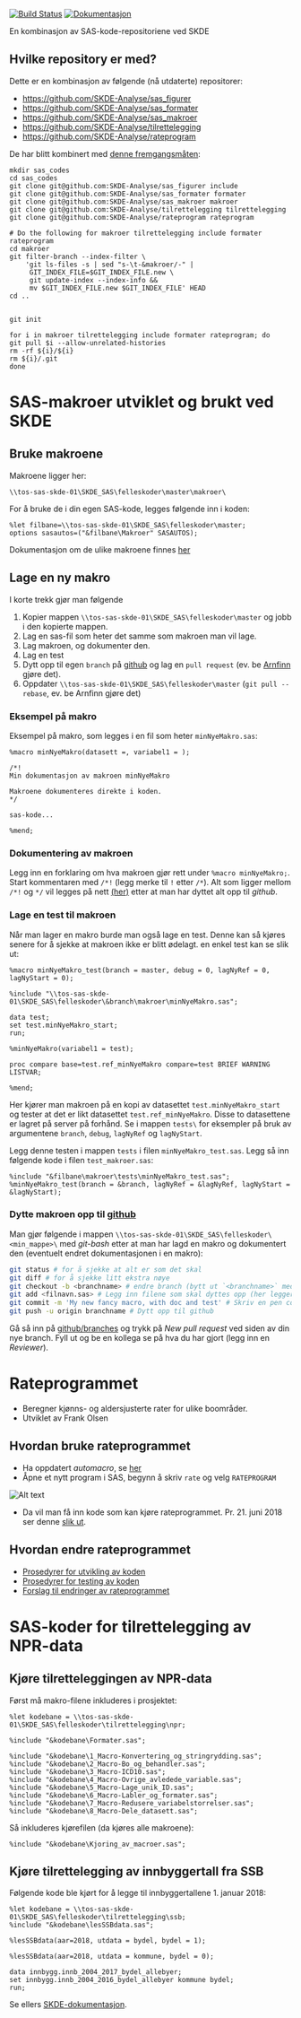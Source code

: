 [![Build Status](https://travis-ci.org/SKDE-Analyse/sas_codes.svg?branch=master)](https://travis-ci.org/SKDE-Analyse/sas_codes)
[![Dokumentasjon](https://img.shields.io/badge/Dokumentasjon--grey.svg)](https://skde-analyse.github.io/sas_codes)

En kombinasjon av SAS-kode-repositoriene ved SKDE

## Hvilke repository er med?

Dette er en kombinasjon av følgende (nå utdaterte) repositorer:
- https://github.com/SKDE-Analyse/sas_figurer
- https://github.com/SKDE-Analyse/sas_formater
- https://github.com/SKDE-Analyse/sas_makroer
- https://github.com/SKDE-Analyse/tilrettelegging
- https://github.com/SKDE-Analyse/rateprogram

De har blitt kombinert med [denne fremgangsmåten](https://stackoverflow.com/a/618113):
```
mkdir sas_codes
cd sas_codes
git clone git@github.com:SKDE-Analyse/sas_figurer include
git clone git@github.com:SKDE-Analyse/sas_formater formater
git clone git@github.com:SKDE-Analyse/sas_makroer makroer
git clone git@github.com:SKDE-Analyse/tilrettelegging tilrettelegging
git clone git@github.com:SKDE-Analyse/rateprogram rateprogram

# Do the following for makroer tilrettelegging include formater rateprogram
cd makroer
git filter-branch --index-filter \
    'git ls-files -s | sed "s-\t-&makroer/-" |
     GIT_INDEX_FILE=$GIT_INDEX_FILE.new \
     git update-index --index-info &&
     mv $GIT_INDEX_FILE.new $GIT_INDEX_FILE' HEAD
cd ..


git init

for i in makroer tilrettelegging include formater rateprogram; do
git pull $i --allow-unrelated-histories
rm -rf ${i}/${i}
rm ${i}/.git
done
```

# SAS-makroer utviklet og brukt ved SKDE

## Bruke makroene

Makroene ligger her:
```
\\tos-sas-skde-01\SKDE_SAS\felleskoder\master\makroer\
```
For å bruke de i din egen SAS-kode, legges følgende inn i koden:
```
%let filbane=\\tos-sas-skde-01\SKDE_SAS\felleskoder\master;
options sasautos=("&filbane\Makroer" SASAUTOS);
```

Dokumentasjon om de ulike makroene finnes [her](http://skde-analyse.github.io/sas_codes/)

## Lage en ny makro

I korte trekk gjør man følgende

1. Kopier mappen `\\tos-sas-skde-01\SKDE_SAS\felleskoder\master` og jobb i den kopierte mappen.
2. Lag en sas-fil som heter det samme som makroen man vil lage.
3. Lag makroen, og dokumenter den.
4. Lag en test
5. Dytt opp til egen `branch` på [github](https://github.com/SKDE-Analyse/sas_codes) og lag en `pull request` (ev. be [Arnfinn](https://github.com/arnfinn) gjøre det).
6. Oppdater `\\tos-sas-skde-01\SKDE_SAS\felleskoder\master` (`git pull --rebase`, ev. be Arnfinn gjøre det) 


### Eksempel på makro

Eksempel på makro, som legges i en fil som heter `minNyeMakro.sas`:
```
%macro minNyeMakro(datasett =, variabel1 = );

/*!
Min dokumentasjon av makroen minNyeMakro

Makroene dokumenteres direkte i koden.
*/

sas-kode...

%mend;
```

### Dokumentering av makroen

Legg inn en forklaring om hva makroen gjør rett under `%macro minNyeMakro;`. Start kommentaren med `/*!` (legg merke til `!` etter `/*`). Alt som ligger mellom `/*!` og `*/` vil legges på nett [(her)](http://skde-analyse.github.io/sas_codes/) etter at man har dyttet alt opp til *github*.


### Lage en test til makroen

Når man lager en makro burde man også lage en test. Denne kan så kjøres senere for å sjekke at makroen ikke er blitt ødelagt. en enkel test kan se slik ut:
```
%macro minNyeMakro_test(branch = master, debug = 0, lagNyRef = 0, lagNyStart = 0);

%include "\\tos-sas-skde-01\SKDE_SAS\felleskoder\&branch\makroer\minNyeMakro.sas";

data test;
set test.minNyeMakro_start;
run;

%minNyeMakro(variabel1 = test);

proc compare base=test.ref_minNyeMakro compare=test BRIEF WARNING LISTVAR;

%mend;
```
Her kjører man makroen på en kopi av datasettet `test.minNyeMakro_start` og tester at det er likt datasettet `test.ref_minNyeMakro`. Disse to datasettene er lagret på server på forhånd. Se i mappen `tests\` for eksempler på bruk av argumentene `branch`, `debug`, `lagNyRef` og `lagNyStart`. 

Legg denne testen i mappen `tests` i filen `minNyeMakro_test.sas`. Legg så inn følgende kode i filen `test_makroer.sas`:
```
%include "&filbane\makroer\tests\minNyeMakro_test.sas";
%minNyeMakro_test(branch = &branch, lagNyRef = &lagNyRef, lagNyStart = &lagNyStart);
```


### Dytte makroen opp til [github](https://github.com/SKDE-Analyse/sas_codes)

Man gjør følgende i mappen `\\tos-sas-skde-01\SKDE_SAS\felleskoder\<min_mappe>\` med *git-bash* etter at man har lagd en makro og dokumentert den (eventuelt endret dokumentasjonen i en makro):
```bash
git status # for å sjekke at alt er som det skal
git diff # for å sjekke litt ekstra nøye
git checkout -b <branchname> # endre branch (bytt ut `<branchname>` med ønsket navn på branch).
git add <filnavn.sas> # Legg inn filene som skal dyttes opp (her legger vi til filen `filnavn.sas`)
git commit -m 'My new fancy macro, with doc and test' # Skriv en pen commit-beskjed
git push -u origin branchname # Dytt opp til github
```

Gå så inn på [github/branches](https://github.com/SKDE-Analyse/sas_codes/branches) og trykk på *New pull request* ved siden av din nye branch. Fyll ut og be en kollega se på hva du har gjort (legg inn en *Reviewer*).



# Rateprogrammet

- Beregner kjønns- og aldersjusterte rater for ulike boområder.
- Utviklet av Frank Olsen

## Hvordan bruke rateprogrammet

- Ha oppdatert *automacro*, se [her](http://skde-analyse.github.io/dokumentasjon/sas.html#macroer)
- Åpne et nytt program i SAS, begynn å skriv `rate` og velg `RATEPROGRAM`

![Alt text](bilder/automakro.png)

- Da vil man få inn kode som kan kjøre rateprogrammet. Pr. 21. juni 2018 ser denne [slik ut](RateprogramAuto).

## Hvordan endre rateprogrammet

- [Prosedyrer for utvikling av koden](kode)
- [Prosedyrer for testing av koden](testing)
- [Forslag til endringer av rateprogrammet](endringer)



# SAS-koder for tilrettelegging av NPR-data

## Kjøre tilretteleggingen av NPR-data

Først må makro-filene inkluderes i prosjektet:

```
%let kodebane = \\tos-sas-skde-01\SKDE_SAS\felleskoder\tilrettelegging\npr;

%include "&kodebane\Formater.sas";

%include "&kodebane\1_Macro-Konvertering_og_stringrydding.sas";
%include "&kodebane\2_Macro-Bo_og_behandler.sas";
%include "&kodebane\3_Macro-ICD10.sas";
%include "&kodebane\4_Macro-Ovrige_avledede_variable.sas";
%include "&kodebane\5_Macro-Lage_unik_ID.sas";
%include "&kodebane\6_Macro-Labler_og_formater.sas";
%include "&kodebane\7_Macro-Redusere_variabelstorrelser.sas";
%include "&kodebane\8_Macro-Dele_datasett.sas";
```

Så inkluderes kjørefilen (da kjøres alle makroene):

```
%include "&kodebane\Kjoring_av_macroer.sas";
```

## Kjøre tilrettelegging av innbyggertall fra SSB

Følgende kode ble kjørt for å legge til innbyggertallene 1. januar 2018:
```
%let kodebane = \\tos-sas-skde-01\SKDE_SAS\felleskoder\tilrettelegging\ssb;
%include "&kodebane\lesSSBdata.sas";

%lesSSBdata(aar=2018, utdata = bydel, bydel = 1);

%lesSSBdata(aar=2018, utdata = kommune, bydel = 0);

data innbygg.innb_2004_2017_bydel_allebyer;
set innbygg.innb_2004_2016_bydel_allebyer kommune bydel;
run;
```

Se ellers [SKDE-dokumentasjon](https://skde-analyse.github.io/dokumentasjon/tilrettelegging-av-data.html#tilrettelegging-av-innbyggertall-fra-ssb).


